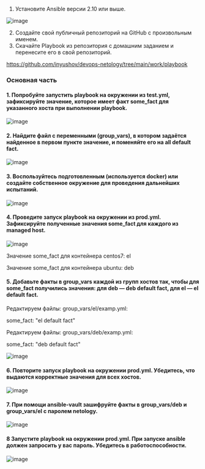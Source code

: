 1. Установите Ansible версии 2.10 или выше.

![image](https://github.com/inyushov/devops-netology/assets/127683348/c7db985c-7b75-4997-a1f8-64f3eb6c10a0)

2. Создайте свой публичный репозиторий на GitHub с произвольным именем.
3. Скачайте Playbook из репозитория с домашним заданием и перенесите его в свой репозиторий.

https://github.com/inyushov/devops-netology/tree/main/work/playbook

### Основная часть

#### 1. Попробуйте запустить playbook на окружении из test.yml, зафиксируйте значение, которое имеет факт some_fact для указанного хоста при выполнении playbook.

![image](https://github.com/inyushov/devops-netology/assets/127683348/af14802a-4aab-48f3-abfd-513b8687c607)

#### 2. Найдите файл с переменными (group_vars), в котором задаётся найденное в первом пункте значение, и поменяйте его на all default fact.

![image](https://github.com/inyushov/devops-netology/assets/127683348/8070f327-8ee8-4375-a2fc-61dce0c245e9)


#### 3. Воспользуйтесь подготовленным (используется docker) или создайте собственное окружение для проведения дальнейших испытаний.

![image](https://github.com/inyushov/devops-netology/assets/127683348/22aa4cc1-5d18-4b48-bf81-58d66dcd3720)

#### 4. Проведите запуск playbook на окружении из prod.yml. Зафиксируйте полученные значения some_fact для каждого из managed host.

![image](https://github.com/inyushov/devops-netology/assets/127683348/c59bc656-fc42-41fc-8fdb-41da1bdec230)

Значение some_fact для контейнера centos7: el

Значение some_fact для контейнера ubuntu: deb

#### 5. Добавьте факты в group_vars каждой из групп хостов так, чтобы для some_fact получились значения: для deb — deb default fact, для el — el default fact.

Редактируем файлы:
group_vars/el/examp.yml:

  some_fact: "el default fact"

Редактируем файлы:
group_vars/deb/examp.yml:

  some_fact: "deb default fact"

![image](https://github.com/inyushov/devops-netology/assets/127683348/c828f6e4-d672-4b9a-8a1b-282045363dd4)

#### 6. Повторите запуск playbook на окружении prod.yml. Убедитесь, что выдаются корректные значения для всех хостов.

![image](https://github.com/inyushov/devops-netology/assets/127683348/2848f15e-2fec-4223-b5a0-7f559866c7d4)

#### 7. При помощи ansible-vault зашифруйте факты в group_vars/deb и group_vars/el с паролем netology.

![image](https://github.com/inyushov/devops-netology/assets/127683348/56a89340-5ff6-49a7-98e4-775f48b94a4b)

#### 8 Запустите playbook на окружении prod.yml. При запуске ansible должен запросить у вас пароль. Убедитесь в работоспособности.

![image](https://github.com/inyushov/devops-netology/assets/127683348/64156392-fda8-4320-ac6c-fb13406b1490)












